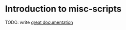 # Introduction to misc-scripts

TODO: write [great documentation](http://jacobian.org/writing/what-to-write/)
